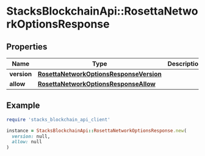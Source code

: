 # StacksBlockchainApi::RosettaNetworkOptionsResponse

## Properties

| Name | Type | Description | Notes |
| ---- | ---- | ----------- | ----- |
| **version** | [**RosettaNetworkOptionsResponseVersion**](RosettaNetworkOptionsResponseVersion.md) |  |  |
| **allow** | [**RosettaNetworkOptionsResponseAllow**](RosettaNetworkOptionsResponseAllow.md) |  |  |

## Example

```ruby
require 'stacks_blockchain_api_client'

instance = StacksBlockchainApi::RosettaNetworkOptionsResponse.new(
  version: null,
  allow: null
)
```

